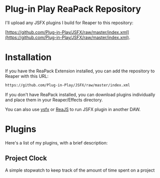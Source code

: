 # Plug-in Play ReaPack Repository
I'll upload any JSFX plugins I build for Reaper to this repository:

[https://github.com/Plug-in-Play/JSFX/raw/master/index.xml](https://github.com/Plug-in-Play/JSFX/raw/master/index.xml).


# Installation
If you have the ReaPack Extension installed, you can add the repository to Reaper with this URL:

```xml
https://github.com/Plug-in-Play/JSFX/raw/master/index.xml
```

If you don't have ReaPack installed, you can download plugins individually and place them in your Reaper/Effects directory.

You can also use [ysfx](https://github.com/jpcima/ysfx) or [ReaJS](https://www.reaper.fm/reaplugs/) to run JSFX plugin in another DAW.


# Plugins
Here's a list of my plugins, with a brief description:

## Project Clock
A simple stopwatch to keep track of the amount of time spent on a project

